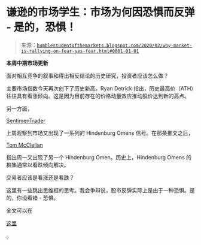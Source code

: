 <!--yml

分类：未分类

日期：2024-05-18 02:21:09

-->

# 谦逊的市场学生：市场为何因恐惧而反弹 - 是的，恐惧！

> 来源：[`humblestudentofthemarkets.blogspot.com/2020/02/why-market-is-rallying-on-fear-yes-fear.html#0001-01-01`](https://humblestudentofthemarkets.blogspot.com/2020/02/why-market-is-rallying-on-fear-yes-fear.html#0001-01-01)

**本周中期市场更新**

面对相互竞争的叙事和得出相反结论的历史研究，投资者应该怎么做？

主要市场指数今天再次创下了历史新高。Ryan Detrick 指出，历史最高价（ATH）往往具有看涨倾向。这是因为目前存在的价格动量效应推动股价达到新的高点。

另一方面，

[SentimenTrader](https://twitter.com/sentimentrader/status/1224693679924895749)

上周观察到市场又出现了一系列的 Hindenburg Omens 信号。在那条推文之后，

[Tom McClellan](https://twitter.com/McClellanOsc/status/1227031788687507457)

指出周一又出现了另一个 Hindenburg Omen。历史上，Hindenburg Omens 的群集通常以看跌倾向解决。

交易者应该是看涨还是看跌？

这里有一些跳出思维框的思考。我会争辩说，股市反弹实际上是由于一种恐惧。是的，你没看错 - 恐惧。

全文可以在

[这里](https://humblestudentofthemarkets.com/2020/02/12/why-the-market-is-rallying-on-fear-yes-fear/)

。

